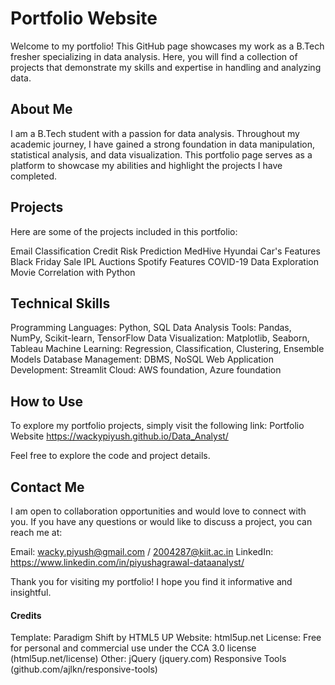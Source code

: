 # Portfolio Website
Welcome to my portfolio! This GitHub page showcases my work as a B.Tech fresher specializing in data analysis. Here, you will find a collection of projects that demonstrate my skills and expertise in handling and analyzing data.

## About Me
I am a B.Tech student with a passion for data analysis. Throughout my academic journey, I have gained a strong foundation in data manipulation, statistical analysis, and data visualization. This portfolio page serves as a platform to showcase my abilities and highlight the projects I have completed.

## Projects
Here are some of the projects included in this portfolio:

Email Classification
Credit Risk Prediction
MedHive
Hyundai Car's Features
Black Friday Sale
IPL Auctions
Spotify Features
COVID-19 Data Exploration
Movie Correlation with Python


## Technical Skills
Programming Languages: Python, SQL
Data Analysis Tools: Pandas, NumPy, Scikit-learn, TensorFlow
Data Visualization: Matplotlib, Seaborn, Tableau
Machine Learning: Regression, Classification, Clustering, Ensemble Models
Database Management: DBMS, NoSQL
Web Application Development: Streamlit
Cloud: AWS foundation, Azure foundation

## How to Use
To explore my portfolio projects, simply visit the following link:
    Portfolio Website
    https://wackypiyush.github.io/Data_Analyst/

Feel free to explore the code and project details.

## Contact Me
I am open to collaboration opportunities and would love to connect with you. If you have any questions or would like to discuss a project, you can reach me at:

Email: wacky.piyush@gmail.com / 2004287@kiit.ac.in
LinkedIn: https://www.linkedin.com/in/piyushagrawal-dataanalyst/

Thank you for visiting my portfolio! I hope you find it informative and insightful.

#### Credits
Template: Paradigm Shift by HTML5 UP
Website: html5up.net
License: Free for personal and commercial use under the CCA 3.0 license (html5up.net/license)
Other:
jQuery (jquery.com)
Responsive Tools (github.com/ajlkn/responsive-tools)
